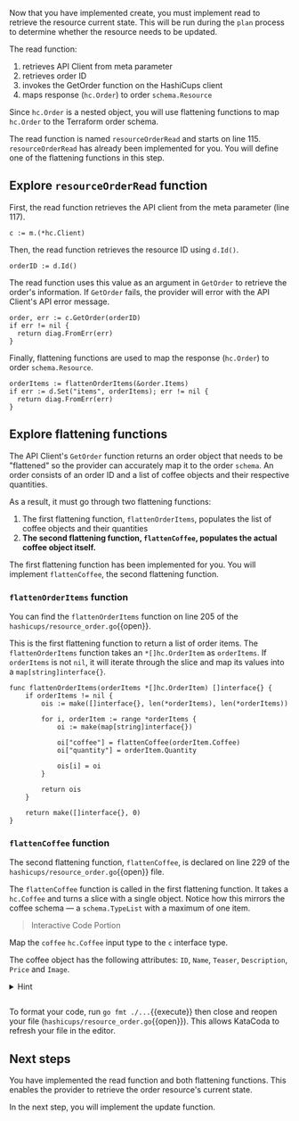 Now that you have implemented create, you must implement read to retrieve the resource current state. This will be run during the `plan` process to determine whether the resource needs to be updated.

The read function:
1. retrieves API Client from meta parameter
1. retrieves order ID
1. invokes the GetOrder function on the HashiCups client
1. maps response (`hc.Order`) to order `schema.Resource`

Since `hc.Order` is a nested object, you will use flattening functions to map `hc.Order` to the Terraform order schema.

The read function is named `resourceOrderRead` and starts on line 115. `resourceOrderRead` has already been implemented for you. You will define one of the flattening functions in this step.

## Explore `resourceOrderRead` function

First, the read function retrieves the API client from the meta parameter (line 117).

```
c := m.(*hc.Client)
```

Then, the read function retrieves the resource ID using `d.Id()`.

```
orderID := d.Id()
```

The read function uses this value as an argument in `GetOrder` to retrieve the order's information. If `GetOrder` fails, the provider will error with the API Client's API error message.

```
order, err := c.GetOrder(orderID)
if err != nil {
  return diag.FromErr(err)
}
```

Finally, flattening functions are used to map the response (`hc.Order`) to order `schema.Resource`.

```
orderItems := flattenOrderItems(&order.Items)
if err := d.Set("items", orderItems); err != nil {
  return diag.FromErr(err)
}
```

## Explore flattening functions

The API Client's `GetOrder` function returns an order object that needs to be "flattened" so the provider can accurately map it to the order `schema`. An order consists of an order ID and a list of coffee objects and their respective quantities.

As a result, it must go through two flattening functions:

1. The first flattening function, `flattenOrderItems`, populates the list of coffee objects and their quantities
1. **The second flattening function, `flattenCoffee`, populates the actual coffee object itself.**

The first flattening function has been implemented for you. You will implement `flattenCoffee`, the second flattening function.

### `flattenOrderItems` function 

You can find the  `flattenOrderItems` function on line 205 of the `hashicups/resource_order.go`{{open}}. 

This is the first flattening function to return a list of order items. The `flattenOrderItems` function takes an `*[]hc.OrderItem` as `orderItems`. If `orderItems` is not `nil`, it will iterate through the slice and map its values into a `map[string]interface{}`.

```
func flattenOrderItems(orderItems *[]hc.OrderItem) []interface{} {
	if orderItems != nil {
		ois := make([]interface{}, len(*orderItems), len(*orderItems))

		for i, orderItem := range *orderItems {
			oi := make(map[string]interface{})

			oi["coffee"] = flattenCoffee(orderItem.Coffee)
			oi["quantity"] = orderItem.Quantity

			ois[i] = oi
		}

		return ois
	}

	return make([]interface{}, 0)
}
```

### `flattenCoffee` function 

The second flattening function, `flattenCoffee`, is declared on line 229 of the `hashicups/resource_order.go`{{open}} file. 

The `flattenCoffee` function is called in the first flattening function. It takes a `hc.Coffee` and turns a slice with a single object. Notice how this mirrors the coffee schema — a `schema.TypeList` with a maximum of one item.

> Interactive Code Portion

Map the `coffee` `hc.Coffee` input type to the `c` interface type.

The coffee object has the following attributes: `ID`, `Name`, `Teaser`, `Description`, `Price` and `Image`.

<details style="padding-bottom: 1em;">
<summary>Hint</summary>

Add the following code snippet to line 233. This maps `coffee` to the `c` interface type.

<pre class="file" data-filename="hashicups/resource_order.go" data-target="insert" data-marker="// ** | Map Coffee attributes">
```
// ** | Map Coffee attributes
c["id"] = coffee.ID
c["name"] = coffee.Name
c["teaser"] = coffee.Teaser
c["description"] = coffee.Description
c["price"] = coffee.Price
c["image"] = coffee.Image
```
</pre>
</details>

To format your code, run `go fmt ./...`{{execute}} then close and reopen your file (`hashicups/resource_order.go`{{open}}). This allows KataCoda to refresh your file in the editor.

## Next steps

You have implemented the read function and both flattening functions. This enables the provider to retrieve the order resource's current state.

In the next step, you will implement the update function.